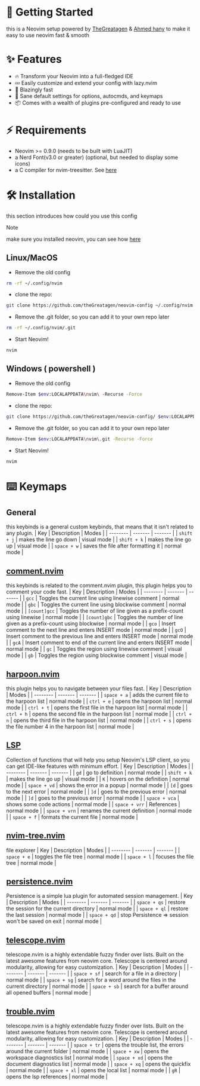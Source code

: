# 🚀 Getting Started
this is a Neovim setup powered by [TheGreatagen](https://github.com/thegreatagen1) & [Ahmed hany](https://github.com/ahmedhany5) to make it easy to use neovim fast & smooth

# ✨ Features
- 🔥 Transform your Neovim into a full-fledged IDE
- 💤 Easily customize and extend your config with lazy.nvim
- 🚀 Blazingly fast
- 🧹 Sane default settings for options, autocmds, and keymaps
- 📦 Comes with a wealth of plugins pre-configured and ready to use

# ⚡️ Requirements
- Neovim >= 0.9.0 (needs to be built with LuaJIT)
- a Nerd Font(v3.0 or greater) (optional, but needed to display some icons)
- a C compiler for nvim-treesitter. See [here](https://github.com/nvim-treesitter/nvim-treesitter#requirements)

# 🛠️ Installation
this section introduces how could you use this config
> [!NOTE]
> make sure you installed neovim, you can see how [here](https://github.com/neovim/neovim)

## Linux/MacOS

- Remove the old config
```bash
rm -rf ~/.config/nvim
```

- clone the repo:
```bash
git clone https://github.com/theGreatagen/neovim-config ~/.config/nvim
```

- Remove the .git folder, so you can add it to your own repo later

```bash
rm -rf ~/.config/nvim/.git
```

- Start Neovim!

```bash
nvim
```

## Windows ( powershell )

- Remove the old config
```bash
Remove-Item $env:LOCALAPPDATA\nvim\ -Recurse -Force
```

- clone the repo:
```bash
git clone https://github.com/theGreatagen/neovim-config/ $env:LOCALAPPDATA\nvim
```

- Remove the .git folder, so you can add it to your own repo later

```bash
Remove-Item $env:LOCALAPPDATA\nvim\.git -Recurse -Force
```

- Start Neovim!

```bash
nvim
```

# ⌨️ Keymaps

## General
this keybinds is a general custom keybinds, that means that it isn't related to any plugin.
| Key | Description | Modes     |
| -------- | ------- | ------- |
| ```shift + j``` |  makes the line go down   | visual mode |
| ```shift + k``` |   makes the line go up   | visual mode |
| ```space + w``` |   saves the file after formatting it  | normal mode |

## [comment.nvim](https://github.com/numToStr/Comment.nvim)
this keybinds is related to the comment.nvim plugin, this plugin helps you to comment your code fast.
| Key | Description | Modes     |
| -------- | ------- | ------- |
| ```gcc``` |   Toggles the current line using linewise comment  | normal mode |
| ```gbc``` |   Toggles the current line using blockwise comment  | normal mode |
| ```[count]gcc``` |   Toggles the number of line given as a prefix-count using linewise  | normal mode |
| ```[count]gbc``` |   Toggles the number of line given as a prefix-count using blockwise  | normal mode |
| ```gco``` |   Insert comment to the next line and enters INSERT mode  | normal mode |
| ```gcO``` |   Insert comment to the previous line and enters INSERT mode  | normal mode |
| ```gcA``` |   Insert comment to end of the current line and enters INSERT mode  | normal mode |
| ```gc``` |   Toggles the region using linewise comment  | visual mode |
| ```gb``` |   Toggles the region using blockwise comment  | visual mode |

## [harpoon.nvim](https://github.com/theprimeagen/harpoon)
this plugin helps you to navigate between your files fast.
| Key | Description | Modes     |
| -------- | ------- | ------- |
| ```space + a``` |  adds the current file to the harpoon list | normal mode |
| ```ctrl + e``` |   opens the harpoon list | normal mode |
| ```ctrl + t``` |  opens the first file in the harpoon list  | normal mode |
| ```ctrl + h``` |  opens the second file in the harpoon list  | normal mode |
| ```ctrl + n``` |  opens the third file in the harpoon list  | normal mode |
| ```ctrl + s``` |  opens the file number 4 in the harpoon list  | normal mode |

## [LSP](https://github.com/VonHeikemen/lsp-zero.nvim)
Collection of functions that will help you setup Neovim's LSP client, so you can get IDE-like features with minimum effort.
| Key | Description | Modes     |
| -------- | ------- | ------- |
| ```gd``` |  go to definition   | normal mode |
| ```shift + k``` |   makes the line go up   | visual mode |
| ```K``` |   hovers on the definition   | normal mode |
| ```space + vd``` |   shows the error in a popup  | normal mode |
| ```[d``` |   goes to the next error  | normal mode |
| ```]d``` |   goes to the previous error  | normal mode |
| ```]d``` |   goes to the previous error  | normal mode |
| ```space + vca``` |  shows some code actions  | normal mode |
| ```space + vrr``` |  References  | normal mode |
| ```space + vrn``` |  renames the current definition  | normal mode |
| ```space + f``` |  formats the current file  | normal mode |

## [nvim-tree.nvim](https://github.com/nvim-tree/nvim-tree.lua)
file explorer
| Key | Description | Modes     |
| -------- | ------- | ------- |
| ```space + e``` |  toggles the file tree   | normal mode |
| ```space + l``` |  focuses the file tree   | normal mode |

## [persistence.nvim](https://github.com/folke/persistence.nvim)
Persistence is a simple lua plugin for automated session management.
| Key | Description | Modes     |
| -------- | ------- | ------- |
| ```space + qs``` |  restore the session for the current directory   | normal mode |
| ```space + ql``` |  restore the last session   | normal mode |
| ```space + qd``` |  stop Persistence => session won't be saved on exit   | normal mode |

## [telescope.nvim](https://github.com/nvim-telescope/telescope.nvim)
telescope.nvim is a highly extendable fuzzy finder over lists. Built on the latest awesome features from neovim core. Telescope is centered around modularity, allowing for easy customization.
| Key | Description | Modes     |
| -------- | ------- | ------- |
| ```space + sf``` |  search for a file in a directory | normal mode |
| ```space + sg``` |  search for a word around the files in the current directory   | normal mode |
| ```space + sb``` |  search for a buffer around all opened buffers   | normal mode |

## [trouble.nvim](https://github.com/nvim-telescope/telescope.nvim)
telescope.nvim is a highly extendable fuzzy finder over lists. Built on the latest awesome features from neovim core. Telescope is centered around modularity, allowing for easy customization.
| Key | Description | Modes     |
| -------- | ------- | ------- |
| ```space + tr``` |  opens the trouble list, the errors around the current folder | normal mode |
| ```space + xw``` |  opens the workspace diagnostics list | normal mode |
| ```space + xd``` |  opens the document diagnostics list   | normal mode |
| ```space + xq``` |  opens the quickfix | normal mode |
| ```space + xl``` |  opens the local list | normal mode |
| ```gR``` |  opens the lsp references | normal mode |
